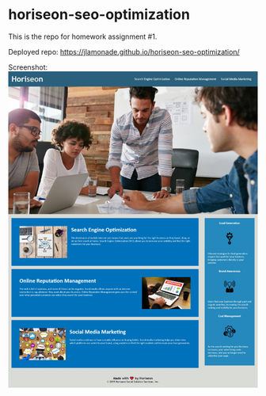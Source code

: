 # horiseon-seo-optimization

This is the repo for homework assignment #1.

Deployed repo: https://jlamonade.github.io/horiseon-seo-optimization/

Screenshot:
![screenshot](/assets/images/horiseon_screenshot.jpeg)